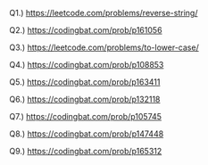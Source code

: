 Q1.) https://leetcode.com/problems/reverse-string/ 

Q2.) https://codingbat.com/prob/p161056 

Q3.) https://leetcode.com/problems/to-lower-case/ 

Q4.) https://codingbat.com/prob/p108853 

Q5.) https://codingbat.com/prob/p163411 

Q6.) https://codingbat.com/prob/p132118 

Q7.) https://codingbat.com/prob/p105745 

Q8.) https://codingbat.com/prob/p147448 

Q9.) https://codingbat.com/prob/p165312 